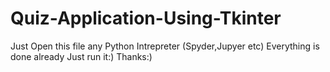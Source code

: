 # Quiz-Application-Using-Tkinter


Just Open this file any Python Intrepreter (Spyder,Jupyer etc)
Everything is done already Just run it:)
Thanks:)
